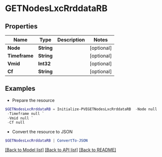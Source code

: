 # GETNodesLxcRrddataRB
## Properties

Name | Type | Description | Notes
------------ | ------------- | ------------- | -------------
**Node** | **String** |  | [optional] 
**Timeframe** | **String** |  | [optional] 
**Vmid** | **Int32** |  | [optional] 
**Cf** | **String** |  | [optional] 

## Examples

- Prepare the resource
```powershell
$GETNodesLxcRrddataRB = Initialize-PVEGETNodesLxcRrddataRB  -Node null `
 -Timeframe null `
 -Vmid null `
 -Cf null
```

- Convert the resource to JSON
```powershell
$GETNodesLxcRrddataRB | ConvertTo-JSON
```

[[Back to Model list]](../README.md#documentation-for-models) [[Back to API list]](../README.md#documentation-for-api-endpoints) [[Back to README]](../README.md)

